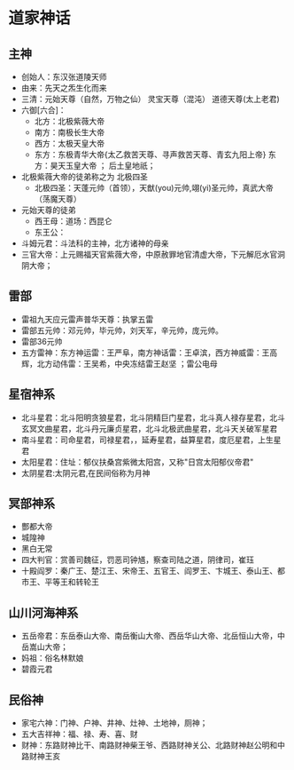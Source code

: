 # 道家神话
## 主神
- 创始人：东汉张道陵天师
- 由来：先天之炁生化而来
- 三清：元始天尊（自然，万物之仙） 灵宝天尊（混沌） 道德天尊(太上老君)
- 六御[六合]：
    - 北方：北极紫薇大帝 
    - 南方：南极长生大帝 
    - 西方：太极天皇大帝 
    - 东方：东极青华大帝{太乙救苦天尊、寻声救苦天尊、青玄九阳上帝} 
      东方：昊天玉皇大帝 ；
            后土皇地祇；
- 北极紫薇大帝的徒弟称之为 北极四圣
  - 北极四圣：天蓬元帅（首领），天猷(you)元帅,翊(yi)圣元帅，真武大帝（荡魔天尊）
- 元始天尊的徒弟
  - 西王母：道场：西昆仑
  - 东王公：
- 斗姆元君：斗法科的主神，北方诸神的母亲
- 三官大帝：上元赐福天官紫薇大帝，中原赦罪地官清虚大帝，下元解厄水官洞阴大帝；
## 雷部
- 雷祖九天应元雷声普华天尊：执掌五雷
- 雷部五元帅：邓元帅，毕元帅，刘天军，辛元帅，庞元帅。
- 雷部36元帅
- 五方雷神：东方神运雷：王严阜，南方神话雷：王卓滨，西方神威雷：王高辉，北方动伟雷：王吴希，中央冻结雷王赵坚 ；雷公电母
## 星宿神系
- 北斗星君：北斗阳明贪狼星君，北斗阴精巨门星君，北斗真人禄存星君，北斗玄冥文曲星君，北斗丹元廉贞星君，北斗北极武曲星君，北斗天关破军星君
- 南斗星君：司命星君，司禄星君，，延寿星君，益算星君，度厄星君，上生星君
- 太阳星君：住址：郁仪扶桑宫紫微太阳宫，又称"日宫太阳郁仪帝君"
- 太阴星君:太阴元君,在民间俗称为月神
## 冥部神系
- 酆都大帝
- 城隍神
- 黑白无常
- 四大判官：赏善司魏征，罚恶司钟馗，察查司陆之道，阴律司，崔珏
- 十殿阎罗：秦广王、楚江王、宋帝王、五官王、阎罗王、卞城王、泰山王、都市王、平等王和转轮王
## 山川河海神系
- 五岳帝君：东岳泰山大帝、南岳衡山大帝、西岳华山大帝、北岳恒山大帝，中岳嵩山大帝；
- 妈祖：俗名林默娘
- 碧霞元君
## 民俗神
- 家宅六神：门神、户神、井神、灶神、土地神，厕神；
- 五大吉祥神：福、禄、寿、喜、财
- 财神：东路财神比干、南路财神柴王爷、西路财神关公、北路财神赵公明和中路财神王亥
